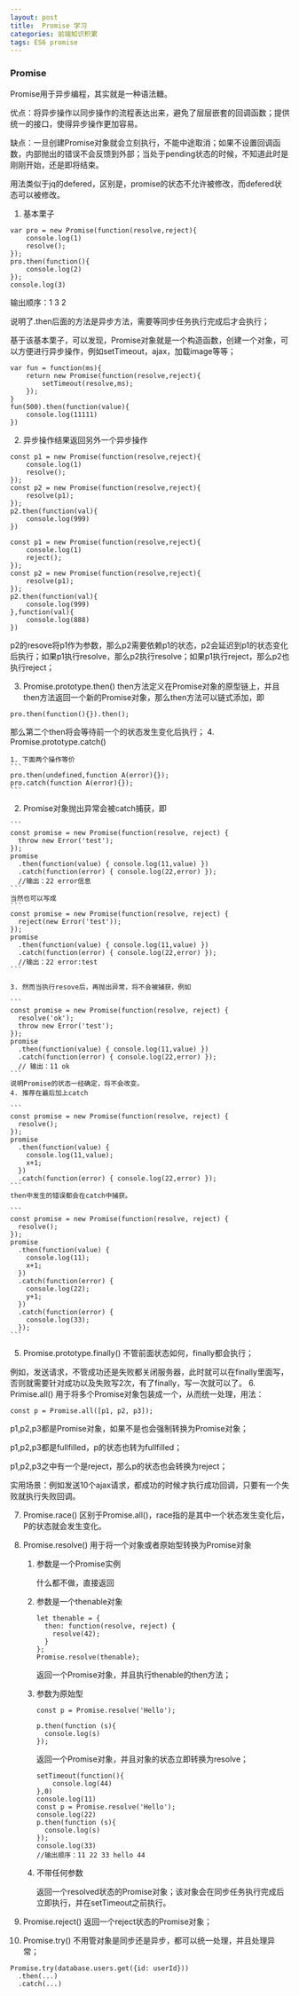 ```yaml
---
layout: post
title:  Promise 学习
categories: 前端知识积累
tags: ES6 promise
---
```


### Promise
Promise用于异步编程，其实就是一种语法糖。

优点：将异步操作以同步操作的流程表达出来，避免了层层嵌套的回调函数；提供统一的接口，使得异步操作更加容易。

缺点：一旦创建Promise对象就会立刻执行，不能中途取消；如果不设置回调函数，内部抛出的错误不会反馈到外部；当处于pending状态的时候，不知道此时是刚刚开始，还是即将结束。

用法类似于jq的defered，区别是，promise的状态不允许被修改，而defered状态可以被修改。

1. 基本栗子

```
var pro = new Promise(function(resolve,reject){
	console.log(1)
	resolve();
});
pro.then(function(){
	console.log(2)
});
console.log(3)
```
输出顺序：1 3 2

说明了.then后面的方法是异步方法，需要等同步任务执行完成后才会执行；

基于该基本栗子，可以发现，Promise对象就是一个构造函数，创建一个对象，可以方便进行异步操作，例如setTimeout，ajax，加载image等等；

```
var fun = function(ms){
	return new Promise(function(resolve,reject){
		setTimeout(resolve,ms);
	});
}
fun(500).then(function(value){
	console.log(11111)
})
```

2. 异步操作结果返回另外一个异步操作

```
const p1 = new Promise(function(resolve,reject){
	console.log(1)
	resolve();
});
const p2 = new Promise(function(resolve,reject){
	resolve(p1);
});
p2.then(function(val){
	console.log(999)
})
```

```
const p1 = new Promise(function(resolve,reject){
	console.log(1)
	reject();
});
const p2 = new Promise(function(resolve,reject){
	resolve(p1);
});
p2.then(function(val){
	console.log(999)
},function(val){
	console.log(888)
})
```

p2的resove将p1作为参数，那么p2需要依赖p1的状态，p2会延迟到p1的状态变化后执行；如果p1执行resolve，那么p2执行resolve；如果p1执行reject，那么p2也执行reject；

3. Promise.prototype.then()
then方法定义在Promise对象的原型链上，并且then方法返回一个新的Promise对象，那么then方法可以链式添加，即
```
pro.then(function(){}).then();
```
那么第二个then将会等待前一个的状态发生变化后执行；
4. Promise.prototype.catch()

    1. 下面两个操作等价
    ```
    pro.then(undefined,function A(error){});
    pro.catch(function A(error){});
    ```
   2. Promise对象抛出异常会被catch捕获，即
    
    ```
    const promise = new Promise(function(resolve, reject) {
      throw new Error('test');
    });
    promise
      .then(function(value) { console.log(11,value) })
      .catch(function(error) { console.log(22,error) });
      //输出：22 error信息
    ```
    当然也可以写成
    ```
    const promise = new Promise(function(resolve, reject) {
      reject(new Error('test'));
    });
    promise
      .then(function(value) { console.log(11,value) })
      .catch(function(error) { console.log(22,error) });
      //输出：22 error:test
    ```
    
    3. 然而当执行resove后，再抛出异常，将不会被捕获，例如
    
    ```
    const promise = new Promise(function(resolve, reject) {
      resolve('ok');
      throw new Error('test');
    });
    promise
      .then(function(value) { console.log(11,value) })
      .catch(function(error) { console.log(22,error) });
      // 输出：11 ok
    ```
    说明Promise的状态一经确定，将不会改变。
    4. 推荐在最后加上catch
    
    ```
    const promise = new Promise(function(resolve, reject) {
      resolve();
    });
    promise
      .then(function(value) { 
      	console.log(11,value);
      	x+1;
      })
      .catch(function(error) { console.log(22,error) });
    ```
    then中发生的错误都会在catch中捕获。
    
    ```
    const promise = new Promise(function(resolve, reject) {
      resolve();
    });
    promise
      .then(function(value) { 
      	console.log(11);
      	x+1;
      })
      .catch(function(error) { 
      	console.log(22);
      	y+1;
      })
      .catch(function(error) { 
      	console.log(33);
      });
    ```
5. Promise.prototype.finally()
不管前面状态如何，finally都会执行；

例如，发送请求，不管成功还是失败都关闭服务器，此时就可以在finally里面写，否则就需要针对成功以及失败写2次，有了finally，写一次就可以了。
6. Primise.all()
用于将多个Promise对象包装成一个，从而统一处理，用法：

```
const p = Promise.all([p1, p2, p3]);
```
p1,p2,p3都是Promise对象，如果不是也会强制转换为Promise对象；

p1,p2,p3都是fullfilled，p的状态也转为fullfilled；

p1,p2,p3之中有一个是reject，那么p的状态也会转换为reject；

实用场景：例如发送10个ajax请求，都成功的时候才执行成功回调，只要有一个失败就执行失败回调。

7. Promise.race()
区别于Promise.all()，race指的是其中一个状态发生变化后，P的状态就会发生变化。
8. Promise.resolve()
用于将一个对象或者原始型转换为Promise对象
    1. 参数是一个Promise实例
    
        什么都不做，直接返回

    2. 参数是一个thenable对象
    
        ```
        let thenable = {
          then: function(resolve, reject) {
            resolve(42);
          }
        };
        Promise.resolve(thenable);
        ```
        返回一个Promise对象，并且执行thenable的then方法；
    3. 参数为原始型
        
        ```
        const p = Promise.resolve('Hello');
        
        p.then(function (s){
          console.log(s)
        });
        ```
        返回一个Promise对象，并且对象的状态立即转换为resolve；
        
        ```
        setTimeout(function(){
        	console.log(44)
        },0)
        console.log(11)
        const p = Promise.resolve('Hello');
        console.log(22)
        p.then(function (s){
          console.log(s)
        });
        console.log(33)
        //输出顺序：11 22 33 hello 44
        ```
    4. 不带任何参数
        
        返回一个resolved状态的Promise对象；该对象会在同步任务执行完成后立即执行，并在setTimeout之前执行。

9. Promise.reject()
返回一个reject状态的Promise对象；
10. Promise.try()
不用管对象是同步还是异步，都可以统一处理，并且处理异常；

```
Promise.try(database.users.get({id: userId}))
  .then(...)
  .catch(...)
```

